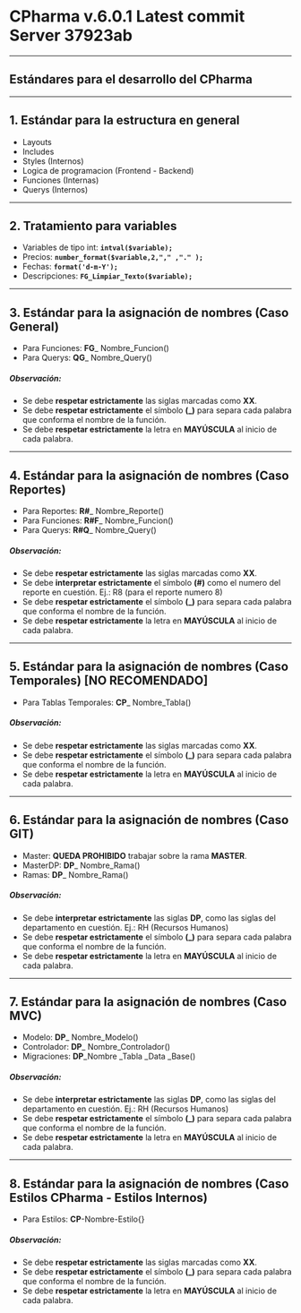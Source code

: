 # CPharma v.6.0.1 Latest commit Server 37923ab

***

## Estándares para el desarrollo del CPharma

***

## 1. Estándar para la estructura en general

* Layouts
* Includes
* Styles (Internos)
* Logica de programacion (Frontend - Backend)
* Funciones (Internas)
* Querys (Internos)

***

## 2. Tratamiento para variables

* Variables de tipo int: **`intval($variable);`**
* Precios: **`number_format($variable,2,"," ,"." );`**
* Fechas: **`format('d-m-Y');`**
* Descripciones: **`FG_Limpiar_Texto($variable);`**

***

## 3. Estándar para la asignación de nombres (Caso General)

* Para Funciones: **FG**_ Nombre_Funcion()
* Para Querys: **QG**_ Nombre_Query()

##### Observación: 

* Se debe **respetar estrictamente** las siglas marcadas como **XX**.
* Se debe **respetar estrictamente** el símbolo **(_)** para separa cada palabra que conforma el nombre de la función.
* Se debe **respetar estrictamente** la letra en **MAYÚSCULA** al inicio de cada palabra.

***

## 4. Estándar para la asignación de nombres (Caso Reportes)

* Para Reportes: **R#**_ Nombre_Reporte()
* Para Funciones: **R#F**_ Nombre_Funcion()
* Para Querys: **R#Q**_ Nombre_Query()

##### Observación: 

* Se debe **respetar estrictamente** las siglas marcadas como **XX**.
* Se debe **interpretar estrictamente** el símbolo **(#)** como el numero del reporte en cuestión. Ej.: R8 (para el reporte numero 8)
* Se debe **respetar estrictamente** el símbolo **(_)** para separa cada palabra que conforma el nombre de la función.
* Se debe **respetar estrictamente** la letra en **MAYÚSCULA** al inicio de cada palabra.

***

## 5. Estándar para la asignación de nombres (Caso Temporales) [**NO RECOMENDADO**]

* Para Tablas Temporales: **CP**_ Nombre_Tabla()

##### Observación: 

* Se debe **respetar estrictamente** las siglas marcadas como **XX**.
* Se debe **respetar estrictamente** el símbolo **(_)** para separa cada palabra que conforma el nombre de la función.
* Se debe **respetar estrictamente** la letra en **MAYÚSCULA** al inicio de cada palabra.

***

## 6. Estándar para la asignación de nombres (Caso GIT)

* Master: **QUEDA PROHIBIDO** trabajar sobre la rama **MASTER**.
* MasterDP: **DP**_ Nombre_Rama()
* Ramas: **DP**_ Nombre_Rama()

##### Observación: 

* Se debe **interpretar estrictamente** las siglas **DP**, como las siglas del departamento en cuestión. Ej.: RH (Recursos Humanos)
* Se debe **respetar estrictamente** el símbolo **(_)** para separa cada palabra que conforma el nombre de la función.
* Se debe **respetar estrictamente** la letra en **MAYÚSCULA** al inicio de cada palabra.

***

## 7. Estándar para la asignación de nombres (Caso MVC)

* Modelo: **DP**_ Nombre_Modelo()
* Controlador: **DP**_ Nombre_Controlador()
* Migraciones: **DP**_Nombre _Tabla _Data _Base()

##### Observación: 

* Se debe **interpretar estrictamente** las siglas **DP**, como las siglas del departamento en cuestión. Ej.: RH (Recursos Humanos)
* Se debe **respetar estrictamente** el símbolo **(_)** para separa cada palabra que conforma el nombre de la función.
* Se debe **respetar estrictamente** la letra en **MAYÚSCULA** al inicio de cada palabra.

***

## 8. Estándar para la asignación de nombres (Caso Estilos CPharma - Estilos Internos)

* Para Estilos: **CP**-Nombre-Estilo{}

##### Observación: 

* Se debe **respetar estrictamente** las siglas marcadas como **XX**.
* Se debe **respetar estrictamente** el símbolo **(_)** para separa cada palabra que conforma el nombre de la función.
* Se debe **respetar estrictamente** la letra en **MAYÚSCULA** al inicio de cada palabra.

